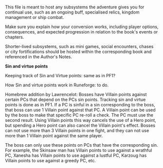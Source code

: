 This file is meant to host any subsystems the adventure gives you for continual use, such as an ongoing buff, specialised relics, kingdom management or ship combat.

Make sure you explain how your conversion works, including player options, consequences, and expected progression in relation to the book&#39;s events or chapters.

Shorter-lived subsystems, such as mini games, social encounters, chases or city fortifications should be hosted within the corresponding book and referenced in the Author&#39;s Notes.

**Sin and virtue points**

Keeping track of Sin and Virtue points: same as in PF1?

How Sin and virtue points work in Runeforge: to do.

Homebrew addition by Lawrencelot: Bosses have Villain points against certain PCs that depend on the PCs sin points. Tracking sin and virtue points is done as in PF1. If a PC is sinful in a sin corresponding to the boss, that boss can use 1 Villain point against that PC. A Villain point can be used by the boss to make that specific PC re-roll a check. The PC must use the second result. Using Villain points this way cancels the use of a Hero point, but spending a Hero point can also cancel the Villain point's effect. Bosses can not use more than 3 Villain points in one fight, and they can not use more than 1 Villain point against the same player.

The boss can only use these points on PCs that have the corresponding sin. For example, the Skinsaw man has Villain points to use against a wrathful PC, Xanesha has Villain points to use against a lustful PC, Karzoug has Villain points to use against a greedy PC, etc.
